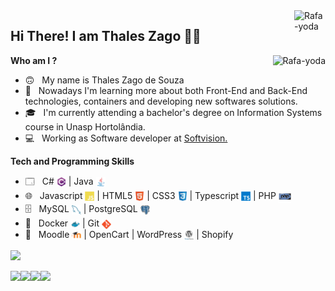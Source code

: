 <img align="right" width="50" height="50" alt="Rafa-yoda" src="https://tenor.com/view/pato-duck-dance-baile-heppy-gif-23096094.gif">

## Hi There! I am Thales Zago 👋🏻  

<img align="right" alt="Rafa-yoda" src="https://media.discordapp.net/attachments/795333223180927007/887777182586392656/ezgif.com-gif-maker.gif?width=150&height=150">

<div>
  <b> Who am I ? </b> <br>
  <ul>
    <li> 🙃 &nbsp; My name is Thales Zago de Souza </li>
    <li> 🤯 &nbsp; Nowadays I'm learning more about both Front-End and Back-End technologies, containers and developing new softwares solutions. </li>
    <li> 🎓 &nbsp; I'm currently attending a bachelor's degree on Information Systems course in Unasp Hortolândia. </li>
    <li> 💻 &nbsp; Working as Software developer at <a href="https://www.linkedin.com/company/softvision-br/mycompany/"> Softvision. </a> </li>
  </ul>
  <b> Tech and Programming Skills </b> <br>
  <ul>
    <li> 🗔 &nbsp; C# 
      <img align="center" alt="thales-Csharp" height="15" width="15" src="https://raw.githubusercontent.com/devicons/devicon/master/icons/csharp/csharp-original.svg"> 
      | Java 
      <img align="center" alt="thales-Csharp" height="15" width="15" src="https://raw.githubusercontent.com/devicons/devicon/master/icons/java/java-original.svg"> </li>
    <li> 🌐 &nbsp; Javascript 
      <img align="center" alt="thales-Js" height="15px" width="15px" src="https://raw.githubusercontent.com/devicons/devicon/master/icons/javascript/javascript-plain.svg?"> 
      | HTML5 
      <img align="center" alt="thales-HTML" height="15" width="15" src="https://raw.githubusercontent.com/devicons/devicon/master/icons/html5/html5-original.svg"> 
      | CSS3 
      <img align="center" alt="thales-CSS" height="15" width="15" src="https://raw.githubusercontent.com/devicons/devicon/master/icons/css3/css3-original.svg"> 
      | Typescript 
      <img align="center" alt="thales-Ts" height="15" width="15" src="https://raw.githubusercontent.com/devicons/devicon/master/icons/typescript/typescript-plain.svg"> 
      | PHP 
      <img align="center" alt="thales-Python" height="20" width="20" src="https://raw.githubusercontent.com/devicons/devicon/master/icons/php/php-original.svg">  
    </li>
    <li> 🗄️ &nbsp; MySQL 
      <img align="center" alt="thales-Python" height="15" width="15" src="https://raw.githubusercontent.com/devicons/devicon/master/icons/mysql/mysql-original.svg"> 
      | PostgreSQL 
      <img align="center" alt="thales-Python" height="15" width="15" src="https://raw.githubusercontent.com/devicons/devicon/master/icons/postgresql/postgresql-original.svg">   
   </li>
    <li> 🔧 &nbsp; Docker 
      <img align="center" alt="thales-Python" height="15" width="15" src="https://raw.githubusercontent.com/devicons/devicon/master/icons/docker/docker-original.svg"> 
      | Git 
      <img align="center" alt="thales-Python" height="15" width="15" src="https://raw.githubusercontent.com/devicons/devicon/master/icons/git/git-original.svg"> 
    </li>
    <li> 🛒 &nbsp; Moodle 
      <img align="center" alt="thales-Python" height="15" width="15" src="https://raw.githubusercontent.com/devicons/devicon/master/icons/moodle/moodle-original.svg">  
      | OpenCart 
      | WordPress 
      <img align="center" alt="thales-Python" height="15" width="15" src="https://raw.githubusercontent.com/devicons/devicon/master/icons/wordpress/wordpress-original.svg"> 
      | Shopify   
    </li>
  </ul>
 
  <a href="https://github.com/ThalesZago">
    <img align="center" height="180em" src="https://github-readme-stats.vercel.app/api?username=ThalesZago&show_icons=true&theme=github_dark&include_all_commits=true&count_private=true"/> 
  </a> 
  
</div>
<br>

<div> 
 
   <a href="https://www.youtube.com/channel/UCrERo6XYxEG_7eDMhOIACCw" target="_blank">
     <img align="left" src="https://img.shields.io/badge/YouTube-FF0000?style=for-the-badge&logo=youtube&logoColor=white" target="_blank">
  </a>   

   <a href="https://instagram.com/zago.thales" target="_blank">
     <img src="https://img.shields.io/badge/-Instagram-%23E4405F?style=for-the-badge&logo=instagram&logoColor=white" align="left" target="_blank">
  </a>

   <a href="https://www.linkedin.com/in/thales-de-souza-091900150/" target="_blank">
     <img  align="left" src="https://img.shields.io/badge/-LinkedIn-%230077B5?style=for-the-badge&logo=linkedin&logoColor=white" target="_blank">
  </a>

   <a href = "mailto:thaleszago@outlook.com">
     <img align="left" src="https://img.shields.io/badge/Microsoft_Outlook-0078D4?style=for-the-badge&logo=microsoft-outlook&logoColor=white" target="_blank">
  </a>
 
</div>
